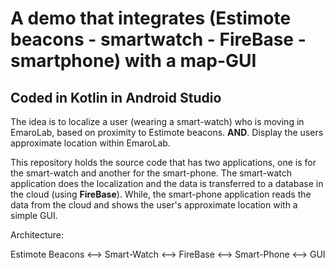 # A demo that integrates (Estimote beacons - smartwatch - FireBase - smartphone) with a map-GUI
## Coded in Kotlin in Android Studio

The idea is to localize a user (wearing a smart-watch) who is moving in EmaroLab, based on proximity to Estimote beacons. **AND**. Display the users approximate location within EmaroLab.

This repository holds the source code that has two applications, one is for the smart-watch and another for the smart-phone.
The smart-watch application does the localization and the data is transferred to a database in the cloud (using **FireBase**).
While, the smart-phone application reads the data from the cloud and shows the user's approximate location with a simple GUI.

Architecture:

Estimote Beacons <--> Smart-Watch <--> FireBase <--> Smart-Phone <--> GUI
